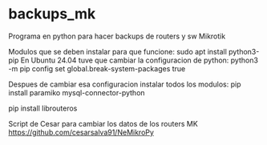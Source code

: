 # backups_mk
Programa en python para hacer backups de routers y sw Mikrotik

Modulos que se deben instalar para que funcione:
sudo apt install python3-pip
En Ubuntu 24.04 tuve que cambiar la configuracion de python:
python3 -m pip config set global.break-system-packages true

Despues de cambiar esa configuracion instalar todos los modulos:
pip install paramiko mysql-connector-python

pip install librouteros

Script de Cesar para cambiar los datos de los routers MK
https://github.com/cesarsalva91/NeMikroPy